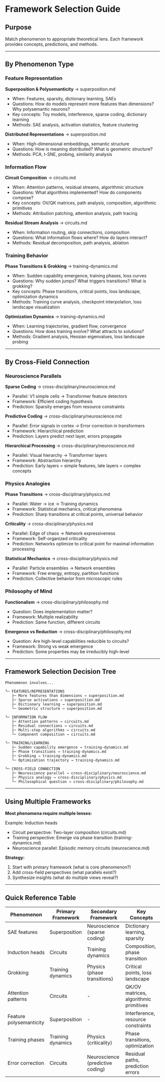 # Framework Selection Guide

## Purpose
Match phenomenon to appropriate theoretical lens. Each framework provides concepts, predictions, and methods.

---

## By Phenomenon Type

### Feature Representation

**Superposition & Polysemanticity** → superposition.md
- When: Features, sparsity, dictionary learning, SAEs
- Questions: How do models represent more features than dimensions? Why polysemantic neurons?
- Key concepts: Toy models, interference, sparse coding, dictionary learning
- Methods: SAE analysis, activation statistics, feature clustering

**Distributed Representations** → superposition.md
- When: High-dimensional embeddings, semantic structure
- Questions: How is meaning distributed? What is geometric structure?
- Methods: PCA, t-SNE, probing, similarity analysis

### Information Flow

**Circuit Composition** → circuits.md
- When: Attention patterns, residual streams, algorithmic structure
- Questions: What algorithms implemented? How do components compose?
- Key concepts: OV/QK matrices, path analysis, composition, algorithmic primitives
- Methods: Attribution patching, attention analysis, path tracing

**Residual Stream Analysis** → circuits.md
- When: Information routing, skip connections, composition
- Questions: What information flows where? How do layers interact?
- Methods: Residual decomposition, path analysis, ablation

### Training Behavior

**Phase Transitions & Grokking** → training-dynamics.md
- When: Sudden capability emergence, training phases, loss curves
- Questions: Why sudden jumps? What triggers transitions? What is grokking?
- Key concepts: Phase transitions, critical points, loss landscape, optimization dynamics
- Methods: Training curve analysis, checkpoint interpolation, loss landscape visualization

**Optimization Dynamics** → training-dynamics.md
- When: Learning trajectories, gradient flow, convergence
- Questions: How does training evolve? What attracts to solutions?
- Methods: Gradient analysis, Hessian eigenvalues, loss landscape probing

---

## By Cross-Field Connection

### Neuroscience Parallels

**Sparse Coding** → cross-disciplinary/neuroscience.md
- Parallel: V1 simple cells → Transformer feature detectors
- Framework: Efficient coding hypothesis
- Prediction: Sparsity emerges from resource constraints

**Predictive Coding** → cross-disciplinary/neuroscience.md
- Parallel: Error signals in cortex → Error correction in transformers
- Framework: Hierarchical prediction
- Prediction: Layers predict next layer, errors propagate

**Hierarchical Processing** → cross-disciplinary/neuroscience.md
- Parallel: Visual hierarchy → Transformer layers
- Framework: Abstraction hierarchy
- Prediction: Early layers = simple features, late layers = complex concepts

### Physics Analogies

**Phase Transitions** → cross-disciplinary/physics.md
- Parallel: Water → ice → Training dynamics
- Framework: Statistical mechanics, critical phenomena
- Prediction: Sharp transitions at critical points, universal behavior

**Criticality** → cross-disciplinary/physics.md
- Parallel: Edge of chaos → Network expressiveness
- Framework: Self-organized criticality
- Prediction: Networks optimize to critical point for maximal information processing

**Statistical Mechanics** → cross-disciplinary/physics.md
- Parallel: Particle ensembles → Network ensembles
- Framework: Free energy, entropy, partition functions
- Prediction: Collective behavior from microscopic rules

### Philosophy of Mind

**Functionalism** → cross-disciplinary/philosophy.md
- Question: Does implementation matter?
- Framework: Multiple realizability
- Prediction: Same function, different circuits

**Emergence vs Reduction** → cross-disciplinary/philosophy.md
- Question: Are high-level capabilities reducible to circuits?
- Framework: Strong vs weak emergence
- Prediction: Some properties may be irreducibly high-level

---

## Framework Selection Decision Tree

```
Phenomenon involves...

└─ FEATURES/REPRESENTATIONS
   ├─ More features than dimensions → superposition.md
   ├─ Sparse activations → superposition.md
   ├─ Dictionary learning → superposition.md
   └─ Geometric structure → superposition.md

└─ INFORMATION FLOW
   ├─ Attention patterns → circuits.md
   ├─ Residual connections → circuits.md
   ├─ Multi-step algorithms → circuits.md
   └─ Component composition → circuits.md

└─ TRAINING/LEARNING
   ├─ Sudden capability emergence → training-dynamics.md
   ├─ Phase transitions → training-dynamics.md
   ├─ Grokking → training-dynamics.md
   └─ Optimization trajectory → training-dynamics.md

└─ CROSS-FIELD CONNECTION
   ├─ Neuroscience parallel → cross-disciplinary/neuroscience.md
   ├─ Physics analogy → cross-disciplinary/physics.md
   └─ Philosophical question → cross-disciplinary/philosophy.md
```

---

## Using Multiple Frameworks

**Most phenomena require multiple lenses:**

Example: Induction heads
- Circuit perspective: Two-layer composition (circuits.md)
- Training perspective: Emerge via phase transition (training-dynamics.md)
- Neuroscience parallel: Episodic memory circuits (neuroscience.md)

**Strategy:**
1. Start with primary framework (what is core phenomenon?)
2. Add cross-field perspectives (what parallels exist?)
3. Synthesize insights (what do multiple views reveal?)

---

## Quick Reference Table

| Phenomenon | Primary Framework | Secondary Framework | Key Concepts |
|-----------|------------------|-------------------|-------------|
| SAE features | Superposition | Neuroscience (sparse coding) | Dictionary learning, sparsity |
| Induction heads | Circuits | Training dynamics | Composition, phase transition |
| Grokking | Training dynamics | Physics (phase transitions) | Critical points, loss landscape |
| Attention patterns | Circuits | - | QK/OV matrices, algorithmic primitives |
| Feature polysemanticity | Superposition | - | Interference, resource constraints |
| Training phases | Training dynamics | Physics (criticality) | Phase transitions, optimization |
| Error correction | Circuits | Neuroscience (predictive coding) | Residual paths, prediction errors |
